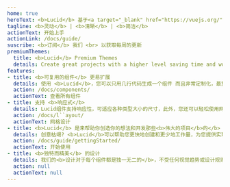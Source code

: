 ```yaml
---
home: true
heroText: <b>Lucid</b> 基于<a target="_blank" href="https://vuejs.org/" >Vuejs</a>3.x<br>的组件库
tagline: <b>灵动</b> | <b>清晰</b> | <b>简洁</b>
actionText: 开始上手
actionLink: /docs/guide/
suscribe: <b>订阅</b> 我们 <br> 以获取每周的更新
premiumThemes:
  title: <b>Lucid</b> Premium Themes
  details: Create great projects with a higher level saving time and work with the themes created with vuesax
features:
- title: <b>可复用的组件</b> 更易扩展
  details: 使用 <b>Lucid</b>，您可以只用几行代码生成一个组件 而且非常定制化，最重要的是非常易于使用和理解
  action: /docs/components/
  actionText: 查看所有组件
- title: 支持 <b>响应式</b>
  details: Lucid组件支持响应性，可适应各种类型大小的尺寸，此外，您还可以轻松使用网格组件<b>根据屏幕大小</b>生成不同的视觉变化效果 像是 <b>手机</b>, <b>平板</b> 或者 <b>桌面端</b>.
  action: /docs/l``ayout/
  actionText: 网格设计
- title: <b>Lucid</b> 是来帮助你创造你的想法和开发那些<b>伟大的项目</b>的</b>
  details: 创意枯竭? <b>Lucid</b>可以帮助您更快地创建和更少地工作量，为您提供实现从简单到复杂的界面所需的一切。
  action: /docs/guide/gettingStarted/
  actionText: 开始使用
- title: <b>独特而精美</b> 的设计
  details: 我们的<b>设计对于每个组件都是独一无二的</b>，不受任何视觉趋势或设计规则的约束，这使我们`独一无二`，当然也使您的项目独一无二
  action: null
  actionText: null
---
```


